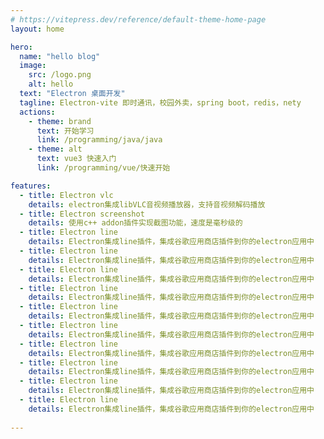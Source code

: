 ```yaml
---
# https://vitepress.dev/reference/default-theme-home-page
layout: home

hero:
  name: "hello blog"
  image:
    src: /logo.png
    alt: hello
  text: "Electron 桌面开发"
  tagline: Electron-vite 即时通讯，校园外卖，spring boot，redis，nety
  actions:
    - theme: brand
      text: 开始学习
      link: /programming/java/java
    - theme: alt
      text: vue3 快速入门
      link: /programming/vue/快速开始

features:
  - title: Electron vlc
    details: electron集成libVLC音视频播放器，支持音视频解码播放
  - title: Electron screenshot
    details: 使用c++ addon插件实现截图功能，速度是毫秒级的
  - title: Electron line
    details: Electron集成line插件，集成谷歌应用商店插件到你的electron应用中
  - title: Electron line
    details: Electron集成line插件，集成谷歌应用商店插件到你的electron应用中
  - title: Electron line
    details: Electron集成line插件，集成谷歌应用商店插件到你的electron应用中
  - title: Electron line
    details: Electron集成line插件，集成谷歌应用商店插件到你的electron应用中
  - title: Electron line
    details: Electron集成line插件，集成谷歌应用商店插件到你的electron应用中
  - title: Electron line
    details: Electron集成line插件，集成谷歌应用商店插件到你的electron应用中
  - title: Electron line
    details: Electron集成line插件，集成谷歌应用商店插件到你的electron应用中
  - title: Electron line
    details: Electron集成line插件，集成谷歌应用商店插件到你的electron应用中
  - title: Electron line
    details: Electron集成line插件，集成谷歌应用商店插件到你的electron应用中
  - title: Electron line
    details: Electron集成line插件，集成谷歌应用商店插件到你的electron应用中
    
---
```

